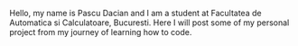 Hello, my name is Pascu Dacian and I am a student at Facultatea de Automatica si Calculatoare, Bucuresti. Here I will post some of my personal project from my journey of learning how to code.
